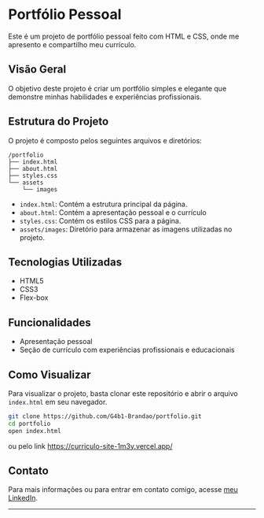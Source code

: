 # Portfólio Pessoal

Este é um projeto de portfólio pessoal feito com HTML e CSS, onde me apresento e compartilho meu currículo.

## Visão Geral

O objetivo deste projeto é criar um portfólio simples e elegante que demonstre minhas habilidades e experiências profissionais.

## Estrutura do Projeto

O projeto é composto pelos seguintes arquivos e diretórios:

```
/portfolio
├── index.html
├── about.html
├── styles.css
└── assets
    └── images
```

- `index.html`: Contém a estrutura principal da página.
- `about.html`: Contém a apresentação pessoal e o currículo
- `styles.css`: Contém os estilos CSS para a página.
- `assets/images`: Diretório para armazenar as imagens utilizadas no projeto.

## Tecnologias Utilizadas

- HTML5
- CSS3
- Flex-box

## Funcionalidades

- Apresentação pessoal
- Seção de currículo com experiências profissionais e educacionais

## Como Visualizar

Para visualizar o projeto, basta clonar este repositório e abrir o arquivo `index.html` em seu navegador.

```bash
git clone https://github.com/G4b1-Brandao/portfolio.git
cd portfolio
open index.html
```
ou pelo link https://curriculo-site-1m3y.vercel.app/

## Contato

Para mais informações ou para entrar em contato comigo, acesse [meu LinkedIn]([(https://www.linkedin.com/in/gabrielle-brandao0/)).

---
